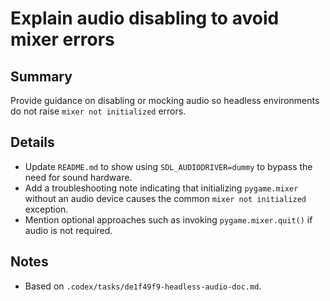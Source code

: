 # Explain audio disabling to avoid mixer errors

## Summary
Provide guidance on disabling or mocking audio so headless environments do not raise `mixer not initialized` errors.

## Details
- Update `README.md` to show using `SDL_AUDIODRIVER=dummy` to bypass the need for sound hardware.
- Add a troubleshooting note indicating that initializing `pygame.mixer` without an audio device causes the common `mixer not initialized` exception.
- Mention optional approaches such as invoking `pygame.mixer.quit()` if audio is not required.

## Notes
- Based on `.codex/tasks/de1f49f9-headless-audio-doc.md`.

